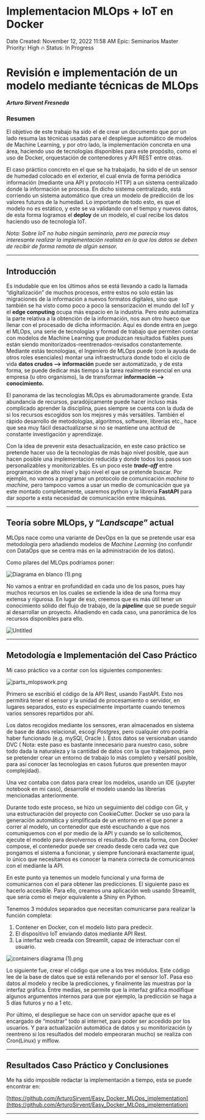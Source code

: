 # Implementacion MLOps + IoT en Docker

Date Created: November 12, 2022 11:58 AM
Epic: Seminarios Master
Priority: High 🔥
Status: In Progress

# Revisión e implementación de un modelo mediante técnicas de MLOps

***********************Arturo Sirvent Fresneda***********************

### Resumen

El objetivo de este trabajo ha sido el de crear un documento que por un lado resuma las técnicas usadas para el despliegue automático de modelos de Machine Learning, y por otro lado, la implementación concreta en una área, haciendo uso de tecnologías disponibles para este propósito, como el uso de Docker, orquestación de contenedores y API REST entre otras.

El caso práctico concreto en el que se ha trabajado, ha sido el de un sensor de humedad colocado en el exterior, el cual envía de forma periódica información (mediante una API y protocolo HTTP) a un sistema centralizado donde la información se procesa. En dicho sistema centralizado, está corriendo un sistema automático que crea un modelo de predicción de los valores futuros de la humedad. Lo importante de todo esto, es que el modelo no es estático, y este se va validando con el tiempo y nuevos datos, de esta forma logramos el ******deploy****** de un modelo, el cual recibe los datos haciendo uso de tecnología IoT. 

*Nota: Sobre IoT no hubo ningún seminario, pero me parecía muy interesante realizar la implementación realista en la que los datos se deben de recibir de forma remota de algún sensor.*

---

## Introducción

Es indudable que en los últimos años se está llevando a cado la llamada “digitalización” de muchos procesos, entre estos no solo están las migraciones de la información a nuevos formatos digitales, sino que también se ha visto como poco a poco la sensorización el mundo del IoT y el **************edge computing************** ocupa más espacio en la industria. Pero esto automatiza la parte relativa a la obtención de la información, nos aun otro hueco que llenar con el procesado de dicha información. Aquí es donde entra en juego el MLOps, una serie de tecnologías y formad de trabajo que permiten contar con modelos de Machine Learning que produzcan resultados fiables pues están siendo monitorizados-reentrenados-revisados constantemente. Mediante estás tecnologias, el Ingeniero de MLOps  puede (con la ayuda de otros roles esenciales) montar una infraestructura donde todo el ciclo de vida **********************************datos crudos —> información********************************** puede ser automatizado, y de esta forma, se puede dedicar más tiempo a la tarea realmente esencial en una empresa (u otro organismo), la de transformar ******************información —> conocimiento.******************

El panorama de las tecnologías MLOps es abrumadoramente grande. Esta abundancia de recursos, paradójicamente puede hacer incluso más complicado aprender la disciplina, pues siempre se cuenta con la duda de si los recursos escogidos son los mejores y más versátiles. También el rápido desarrollo de metodologías, algoritmos, software, librerías etc., hace que sea muy fácil desactualizarse si no se mantiene una actitud de constante investigación y aprendizaje. 

Con la idea de prevenir esta desactualización, en este caso práctico se pretende hacer uso de la tecnologías de más bajo nivel posible, que aun hacen posible una implementación reducida y donde todos los pasos son personalizables y monitorizables. Es un poco este *****trade-off***** entre programación de alto nivel y bajo nivel el que se pretende buscar. Por ejemplo, no vamos a programar un protocolo de comunicación *machine to machine,* pero tampoco vamos a usar un medio de comunicación que ya este montado completamente, usaremos python y la librería ********FastAPI******** para dar soporte a esta necesidad de comunicación entre máquinas.

---

## Teoría sobre MLOps, y “*********Landscape*********” actual

MLOps nace como una variante de DevOps en la que se pretende usar esa metodología pero añadiendo modelos de *Machine Learning* (no confundir con DataOps que se centra más en la administración de los datos). 

Como pilares del MLOps podríamos poner:

![Diagrama en blanco (1).png](Implementacion%20MLOps%20+%20IoT%20en%20Docker%20ea7604b4fa3d463d9b11f06cd9722876/Diagrama_en_blanco_(1).png)

No vamos a entrar en profundidad en cada uno de los pasos, pues hay muchos recursos en los cuales se extiende la idea de una forma muy extensa y rigurosa. En lugar de eso, creemos que es más útil tener un conocimiento sólido del flujo de trabajo, de la *********pipeline********* que se puede seguir al desarrollar un proyecto.  Añadiendo en cada caso, una panorámica de los recursos disponibles para ello.

![Untitled](Implementacion%20MLOps%20+%20IoT%20en%20Docker%20ea7604b4fa3d463d9b11f06cd9722876/Untitled.png)

---

## Metodología e Implementación del Caso Práctico

Mi caso práctico va a contar con los siguientes componentes:

![parts_mlopswork.png](Implementacion%20MLOps%20+%20IoT%20en%20Docker%20ea7604b4fa3d463d9b11f06cd9722876/parts_mlopswork.png)

Primero se escribió el código de la API Rest, usando FastAPI. Esto nos permitirá tener el sensor y la unidad de procesamiento o servidor, en lugares separados, esto es especialmente importante cuando tenemos varios sensores repartidos por ahí.

Los datos recogidos mediante los sensores, eran almacenados en sistema de base de datos relacional, escogí *Postgres*, pero cualquier otro podría haber funcionado (e.g. mySQl, Oracle ). Estos datos se versionaban usando DVC ( Nota: este paso es bastante innecesario para nuestro caso, sobre todo dada la naturaleza y la cantidad de datos con la que trabajamos, pero se pretender crear un entorno de trabajo lo más completo y versátil posible, para así conocer las tecnologías en casos futuros que presenten mayor complejidad). 

Una vez contaba con datos para crear los modelos, usando un IDE (jupyter notebook en mi caso), desarrollé el modelo usando las librerías mencionadas anteriormente.

Durante todo este proceso, se hizo un seguimiento del código con Git, y una estructuración del proyecto con CookieCutter. Docker se uso para la generación automática y simplificada de un entorno en el que poner a correr al modelo, un contenedor que esté escuchando a que nos comuniquemos con el por medio de la API y cuando se lo solicitemos, ejecute el modelo para devolvernos el resultado. De esta forma, con Docker compose, el contenedor puede ser creado desde cero cada vez que pongamos el sistema a funcionar, y siempre funcionará exactamente igual, lo único que necesitamos es conocer la manera correcta de comunicarnos con el mediante la API.

En este punto ya tenemos un modelo funcional y una forma de comunicarnos con el para obtener las predicciones. El siguiente paso es hacerlo accesible. Para ello, creamos una aplicación web usando Streamlit, que sería como el mejor equivalente a Shiny en Python. 

Tenemos 3 módulos separados que necesitan comunicarse para realizar la función completa: 

1. Contener en Docker, con el modelo listo para predecir.
2. El dispositivo IoT enviando datos mediante API Rest.
3. La interfaz web creada con Streamlit, capaz de interactuar con el usuario.

![containers diagrama (1).png](Implementacion%20MLOps%20+%20IoT%20en%20Docker%20ea7604b4fa3d463d9b11f06cd9722876/containers_diagrama_(1).png)

Lo siguiente fue, crear el código que une a los tres módulos. Este código lee de la base de datos que se está rellenando por el sensor IoT. Pasa eso datos al modelo y recibe la predicciones, y finalmente las muestras por la interfaz gráfica. Entre medias, se permite que la interfaz gráfica modifique algunos argumentos internos para que por ejemplo, la predicción se haga a 5 días futuros y no a 1 etc. 

Por último, el despliegue se hace con un servidor apache que es el encargado de “mostrar” todo al internet, para poder ser accedido por los usuarios. Y para actualización automática de datos y su monitorización (y reentreno si los resultados del modelo empeoraran mucho) se realiza con Cron(Linux) y mlflow.

---

## Resultados Caso Práctico y Conclusiones

Me ha sido imposible redactar la implementación a tiempo, esta se puede encontrar en:

[https://github.com/ArturoSirvent/Easy_Docker_MLOps_implementation](https://github.com/ArturoSirvent/Easy_Docker_MLOps_implementation)

---
